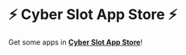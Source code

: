 # ⚡ Cyber Slot App Store ⚡
Get some apps in [**Cyber Slot App Store**](https://ytcyberslotp90.github.io/appstore)!
